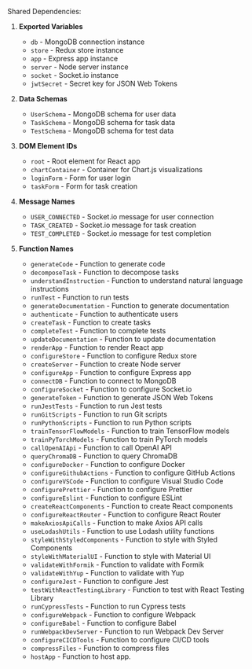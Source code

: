 Shared Dependencies:

1. **Exported Variables**
   - `db` - MongoDB connection instance
   - `store` - Redux store instance
   - `app` - Express app instance
   - `server` - Node server instance
   - `socket` - Socket.io instance
   - `jwtSecret` - Secret key for JSON Web Tokens

2. **Data Schemas**
   - `UserSchema` - MongoDB schema for user data
   - `TaskSchema` - MongoDB schema for task data
   - `TestSchema` - MongoDB schema for test data

3. **DOM Element IDs**
   - `root` - Root element for React app
   - `chartContainer` - Container for Chart.js visualizations
   - `loginForm` - Form for user login
   - `taskForm` - Form for task creation

4. **Message Names**
   - `USER_CONNECTED` - Socket.io message for user connection
   - `TASK_CREATED` - Socket.io message for task creation
   - `TEST_COMPLETED` - Socket.io message for test completion

5. **Function Names**
   - `generateCode` - Function to generate code
   - `decomposeTask` - Function to decompose tasks
   - `understandInstruction` - Function to understand natural language instructions
   - `runTest` - Function to run tests
   - `generateDocumentation` - Function to generate documentation
   - `authenticate` - Function to authenticate users
   - `createTask` - Function to create tasks
   - `completeTest` - Function to complete tests
   - `updateDocumentation` - Function to update documentation
   - `renderApp` - Function to render React app
   - `configureStore` - Function to configure Redux store
   - `createServer` - Function to create Node server
   - `configureApp` - Function to configure Express app
   - `connectDB` - Function to connect to MongoDB
   - `configureSocket` - Function to configure Socket.io
   - `generateToken` - Function to generate JSON Web Tokens
   - `runJestTests` - Function to run Jest tests
   - `runGitScripts` - Function to run Git scripts
   - `runPythonScripts` - Function to run Python scripts
   - `trainTensorFlowModels` - Function to train TensorFlow models
   - `trainPyTorchModels` - Function to train PyTorch models
   - `callOpenAIApi` - Function to call OpenAI API
   - `queryChromaDB` - Function to query ChromaDB
   - `configureDocker` - Function to configure Docker
   - `configureGithubActions` - Function to configure GitHub Actions
   - `configureVSCode` - Function to configure Visual Studio Code
   - `configurePrettier` - Function to configure Prettier
   - `configureEslint` - Function to configure ESLint
   - `createReactComponents` - Function to create React components
   - `configureReactRouter` - Function to configure React Router
   - `makeAxiosApiCalls` - Function to make Axios API calls
   - `useLodashUtils` - Function to use Lodash utility functions
   - `styleWithStyledComponents` - Function to style with Styled Components
   - `styleWithMaterialUI` - Function to style with Material UI
   - `validateWithFormik` - Function to validate with Formik
   - `validateWithYup` - Function to validate with Yup
   - `configureJest` - Function to configure Jest
   - `testWithReactTestingLibrary` - Function to test with React Testing Library
   - `runCypressTests` - Function to run Cypress tests
   - `configureWebpack` - Function to configure Webpack
   - `configureBabel` - Function to configure Babel
   - `runWebpackDevServer` - Function to run Webpack Dev Server
   - `configureCICDTools` - Function to configure CI/CD tools
   - `compressFiles` - Function to compress files
   - `hostApp` - Function to host app.